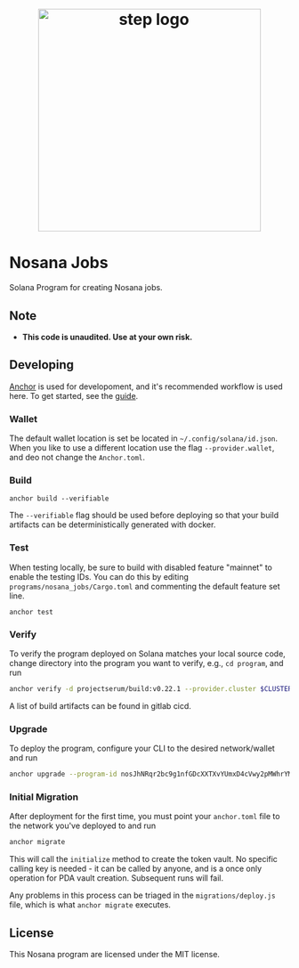 <h1 align="center">
  <br>
   <img width="400" src="https://nosana.io/img/Nosana_Logo_vertical_color_black.svg" alt="step logo"/>
  <br>
</h1>

# Nosana Jobs

Solana Program for creating Nosana jobs.

## Note

- **This code is unaudited. Use at your own risk.**

## Developing

[Anchor](https://github.com/project-serum/anchor) is used for developoment, and it's recommended workflow is used here.
To get started, see the [guide](https://project-serum.github.io/anchor/getting-started/introduction.html).

### Wallet

The default wallet location is set be located in `~/.config/solana/id.json`.
When you like to use a different location use the flag `--provider.wallet`, and deo not change the `Anchor.toml`.

### Build

```
anchor build --verifiable
```

The `--verifiable` flag should be used before deploying so that your build artifacts can be deterministically generated
with docker.

### Test

When testing locally, be sure to build with disabled feature "mainnet" to enable the testing IDs. You can do this by
editing `programs/nosana_jobs/Cargo.toml` and commenting the default feature set line.

```
anchor test
```

### Verify

To verify the program deployed on Solana matches your local source code, change directory into the program you want to
verify, e.g., `cd program`, and run

```bash
anchor verify -d projectserum/build:v0.22.1 --provider.cluster $CLUSTER nosJhNRqr2bc9g1nfGDcXXTXvYUmxD4cVwy2pMWhrYM
```

A list of build artifacts can be found in gitlab cicd.

### Upgrade

To deploy the program, configure your CLI to the desired network/wallet and run

```bash
anchor upgrade --program-id nosJhNRqr2bc9g1nfGDcXXTXvYUmxD4cVwy2pMWhrYM --provider.cluster $CLUSTER target/deploy/nosana_jobs.so
```

### Initial Migration

After deployment for the first time, you must point your `anchor.toml` file to the network you've deployed to and run

```bash
anchor migrate
```

This will call the `initialize` method to create the token vault. No specific calling key is needed - it can be called
by anyone, and is a once only operation for PDA vault creation. Subsequent runs will fail.

Any problems in this process can be triaged in the `migrations/deploy.js` file, which is what `anchor migrate` executes.

## License

This Nosana program are licensed under the MIT license.
